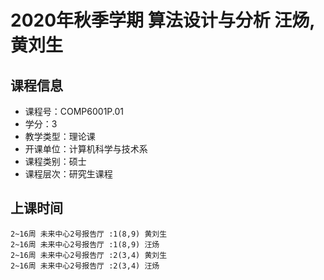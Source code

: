 # 2020年秋季学期 算法设计与分析 汪炀, 黄刘生






## 课程信息

- 课程号：COMP6001P.01
- 学分：3
- 教学类型：理论课
- 开课单位：计算机科学与技术系
- 课程类别：硕士
- 课程层次：研究生课程

## 上课时间

```
2~16周 未来中心2号报告厅 :1(8,9) 黄刘生
2~16周 未来中心2号报告厅 :1(8,9) 汪炀
2~16周 未来中心2号报告厅 :2(3,4) 黄刘生
2~16周 未来中心2号报告厅 :2(3,4) 汪炀
```

